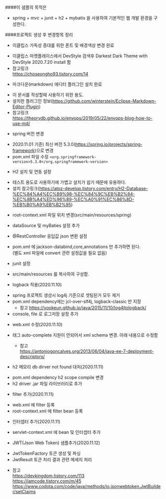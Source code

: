 ####이 샘플의 목적은
 - spring + mvc + junit + h2 + mybatis 을 사용하여 기본적인 웹 개발 환경을 구성한다.

####프로젝트 생성 후 변경항목 정리
 + 이클립스 가독성 증대를 위한 폰트 및 배경색상 변경 완료
  - 이클립스 마켓플레이스에서 DevStyle 검색후 Darkest Dark Theme with DevStyle 2020.7.20 install 함
  - 참고링크   
    https://choseongho93.tistory.com/14

 + 마크다운(markdown) 에디터 플러그인 설치 완료
  - 이 문서를 작성할때 사용하기 위한 용도.
  - 설치한 플러그인 정보(https://github.com/winterstein/Eclipse-Markdown-Editor-Plugin)
  - 참고링크   
    https://theorydb.github.io/envops/2019/05/22/envops-blog-how-to-use-md/

 + spring 버전 변경
  - 2020.11.01 기준) 최신 버전 5.3.0(https://spring.io/projects/spring-framework)으로 변경
  - pom.xml 파일 수정 
    `<org.springframework-version>5.3.0</org.springframework-version>`

 + H2 설치 및 연동 설정
  - 테스트 용도로 사용하기에 가볍고 설치가 쉽기 때문에 유용하다.
  - 설치 참고링크(https://atoz-develop.tistory.com/entry/H2-Database-%EC%84%A4%EC%B9%98-%EC%84%9C%EB%B2%84-%EC%8B%A4%ED%96%89-%EC%A0%91%EC%86%8D-%EB%B0%A9%EB%B2%95)

 + root-context.xml 파일 위치 변경(src/main/resources/spring)
  - dataSource 및 myBaties 설정 추가
 
 + @RestController 응답값 json 변환 설정
  - pom.xml 에 jackson-databind,core,annotations 만 추가하면 된다.  
    (별도 xml 파일에 convert 관련 설정값을 필요 없음)
    
 + junit 설정
  - src/main/resources 를 복사하여 구성함.
  
 + logback 적용(2020.11.10)
  - spring 프로젝트 생성시 log4j 기준으로 셋팅된거 모두 제거
  - pom.xml dependency에는 jcl-over-slf4j, logback-classic 만 지정
    * 참고 https://yookeun.github.io/java/2015/11/10/log4jtologback/
  - console, file 로 로그저장 설정 추가 
 
 + web.xml 수정(2020.11.10)
  - <filter> 태그 auto-complete 지원이 안되어서 xml schema 변경.
     아래 내용으로 수정함
     <web-app xmlns="http://xmlns.jcp.org/xml/ns/javaee"
         xmlns:xsi="http://www.w3.org/2001/XMLSchema-instance"
         xsi:schemaLocation="http://xmlns.jcp.org/xml/ns/javaee http://xmlns.jcp.org/xml/ns/javaee/web-app_3_1.xsd"
         version="3.1">
     </web-app>
     * 참고  
       https://antoniogoncalves.org/2013/06/04/java-ee-7-deployment-descriptors/
       
 + h2 메모리 db dirver not found 대처(2020.11.11)
  - pom.xml dependency h2 scope compile 변경
  - h2 driver .jar 파일 라이브러리로 추가
  
 + filter 추가(2020.11.11)
  - web.xml 에 filter 등록
  - root-context.xml 에 filter bean 등록
  
 + 인터셉터 추가(2020.11.11)
  - servlet-context.xml 에 bean 및 인터셉터 추가

 + JWT(Json Web Token) 샘플추가(2020.11.12)
  - JwtTokenFactory 토큰 생성 및 파싱
  - JwtResult 토큰 처리 결과 관련 메세지 처리
  * 참고  
    https://devkingdom.tistory.com/113  
    https://jamcode.tistory.com/m/45  
    https://www.codota.com/code/java/methods/io.jsonwebtoken.JwtBuilder/setClaims  
    